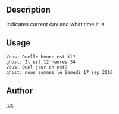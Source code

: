 <!---
IMPORTANT
=========
This README.md is displayed in the WebStore as well as within ghost app
Please do not change the structure of this file
Fill-in Description, Usage & Author sections
Make sure to rename the [en] folder into the language code your plugin is written in (ex: fr, es, de, it...)
For multi-language plugin:
- clone the language directory and translate commands/functions.sh
- optionally write the Description / Usage sections in several languages
-->
## Description
Indicates current day and what time it is

## Usage
```
Vous: Quelle heure est-il?
ghost: Il est 12 heures 34
Vous: Quel jour on est?
ghost: nous sommes le Samedi 17 sep 2016
```

## Author
[lux](https://github.com/lux-m?tab=projects)
